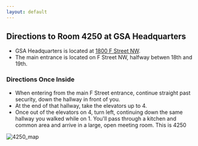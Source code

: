 ```yaml
---
layout: default
---
```


## Directions to Room 4250 at GSA Headquarters

* GSA Headquarters is located at [1800 F Street NW](https://www.google.com/maps/place/US+General+Services+Administration%E2%80%8E/@38.897196,-77.042575,17z/data=!3m1!4b1!4m2!3m1!1s0x89b7b78942dc6109:0xdb9102820ab2fa6c).
* The main entrance is located on F Street NW, halfway betwen 18th and 19th.

### Directions Once Inside
* When entering from the main F Street entrance, continue straight past security, down the hallway in front of you.  
* At the end of that hallway, take the elevators up to 4.  
* Once out of the elevators on 4, turn left, continuing down the same hallway you walked while on 1.  You'll pass through a kitchen and common area and arrive in a large, open meeting room.  This is 4250  

![4250_map](https://cloud.githubusercontent.com/assets/633088/4797543/7748adb0-5e0c-11e4-807d-bbae12239f15.png)














